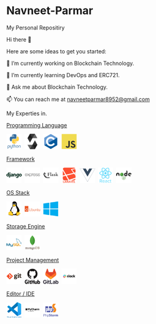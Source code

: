# Navneet-Parmar

My Personal Repositiry

Hi there :wave:


Here are some ideas to get you started:

🔭  I’m currently working on Blockchain Technology.

🌱 I’m currently learning DevOps and ERC721.

💬 Ask me about Blockchain Technology.

📫 You can reach me at navneetparmar8952@gmail.com

My Experties in.

[Programming Language](#programming-language)
<div>
<!-- <img src="https://github.com/devicons/devicon/blob/master/icons/html5/html5-original-wordmark.svg" title="html" alt="html" width="40" height="40"/>&nbsp; -->
<!-- <img src="https://github.com/devicons/devicon/blob/master/icons/css3/css3-original-wordmark.svg" title="css" alt="css" width="40" height="40"/>&nbsp;     -->
<img src="https://github.com/devicons/devicon/blob/master/icons/python/python-original-wordmark.svg" title="python" alt="python" width="40"/>&nbsp;
<img src="https://github.com/devicons/devicon/blob/master/icons/solidity/solidity-original.svg" title="solidity" alt="solidity" width="40"/>&nbsp;
<img src="https://github.com/devicons/devicon/blob/master/icons/c/c-original.svg" title="c" alt="c" width="40" height="40"/>&nbsp;
<!-- <img src="https://github.com/devicons/devicon/blob/master/icons/java/java-original.svg" title="java" alt="java" width="40" height="40"/>&nbsp; -->
<img src="https://github.com/devicons/devicon/blob/master/icons/javascript/javascript-original.svg" title="javascript" alt="javascript" width="40" height="40"/>&nbsp;
<!-- <img src="https://github.com/devicons/devicon/blob/master/icons/bootstrap/bootstrap-original-wordmark.svg" title="bootstrap" alt="laravel" width="40"/>&nbsp; -->
    
</div>

[Framework](#framework)
<div>
<img src="https://github.com/devicons/devicon/blob/master/icons/django/django-plain-wordmark.svg" title="django" alt="django" width="40"/>&nbsp;
<img src="https://github.com/devicons/devicon/blob/master/icons/express/express-original-wordmark.svg" title="express" alt="express" width="40"/>&nbsp;
<img src="https://github.com/devicons/devicon/blob/master/icons/flask/flask-original-wordmark.svg" title="flask" alt="flask" width="40"/>&nbsp;
<img src="https://github.com/devicons/devicon/blob/master/icons/laravel/laravel-plain-wordmark.svg" title="laravel" alt="laravel" width="40" height="40"/>&nbsp;
<img src="https://github.com/devicons/devicon/blob/master/icons/vuejs/vuejs-plain.svg" title="vuejs" alt="vuejs" width="40" height="40"/>&nbsp;
<img src="https://github.com/devicons/devicon/blob/master/icons/react/react-original-wordmark.svg" title="react" alt="react" width="40" height="40"/>&nbsp;
<img src="https://github.com/devicons/devicon/blob/master/icons/nodejs/nodejs-original-wordmark.svg" title="nodejs" alt="nodejs" width="40"/>&nbsp;
</div>

[OS Stack](#operatingsystem)

<div>
<img src="https://github.com/devicons/devicon/blob/master/icons/linux/linux-original.svg" title="linux" alt="linux" width="40" height="40"/>&nbsp;
<img src="https://github.com/devicons/devicon/blob/master/icons/ubuntu/ubuntu-plain-wordmark.svg" title="ubuntu" alt="ubuntu" width="40" height="40"/>&nbsp;
<img src="https://github.com/devicons/devicon/blob/master/icons/windows8/windows8-original.svg" title="windows" alt="windows" width="40" height="40"/>&nbsp;
</div>

[Storage Engine](#database)

<div>
<img src="https://github.com/devicons/devicon/blob/master/icons/mysql/mysql-original-wordmark.svg" title="mysql" alt="mysql" width="40" height="40"/>&nbsp;
<img src="https://github.com/devicons/devicon/blob/master/icons/mongodb/mongodb-original-wordmark.svg" title="mysql" alt="mysql" width="40" height="40"/>&nbsp;
</div>

[Project Management](#projectmanagement)

<div>
    <img src="https://github.com/devicons/devicon/blob/master/icons/git/git-original-wordmark.svg" title="git" alt="git" width="40" height="40"/>&nbsp;
    <img src="https://github.com/devicons/devicon/blob/master/icons/github/github-original-wordmark.svg" title="github" alt="github" width="40" height="40"/>&nbsp;
    <img src="https://github.com/devicons/devicon/blob/master/icons/gitlab/gitlab-original-wordmark.svg" title="gitlab" alt="gitlab" width="40" height="40"/>&nbsp;   
    <img src="https://github.com/devicons/devicon/blob/master/icons/slack/slack-original-wordmark.svg" title="slack" alt="slack" width="40" height="40"/>&nbsp;
</div>

[Editor / IDE](#editor)
<div>
    <img src="https://github.com/devicons/devicon/blob/master/icons/vscode/vscode-original-wordmark.svg" title="vscode" alt="vscode" width="40" height="40"/>&nbsp;     
    <img src="https://github.com/devicons/devicon/blob/master/icons/pycharm/pycharm-original-wordmark.svg" title="pycharm" alt="pycharm" width="40" height="40"/>&nbsp;     <img src="https://github.com/devicons/devicon/blob/master/icons/phpstorm/phpstorm-original-wordmark.svg" title="pycharm" alt="pycharm" width="40" height="40"/>&nbsp;
</div>
